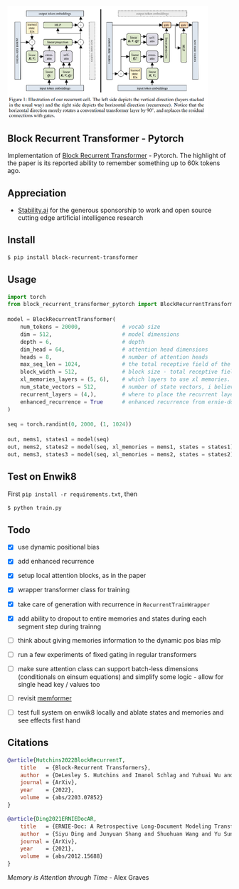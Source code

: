 <img src="./block-recurrent-transformer.png" width="450px"></img>

## Block Recurrent Transformer - Pytorch

Implementation of <a href="https://arxiv.org/abs/2203.07852">Block Recurrent Transformer</a> - Pytorch. The highlight of the paper is its reported ability to remember something up to 60k tokens ago.

## Appreciation

- <a href="https://stability.ai/">Stability.ai</a> for the generous sponsorship to work and open source cutting edge artificial intelligence research

## Install

```bash
$ pip install block-recurrent-transformer
```

## Usage

```python
import torch
from block_recurrent_transformer_pytorch import BlockRecurrentTransformer

model = BlockRecurrentTransformer(
    num_tokens = 20000,             # vocab size
    dim = 512,                      # model dimensions
    depth = 6,                      # depth
    dim_head = 64,                  # attention head dimensions
    heads = 8,                      # number of attention heads
    max_seq_len = 1024,             # the total receptive field of the transformer, in the paper this was 2 * block size
    block_width = 512,              # block size - total receptive field is max_seq_len, 2 * block size in paper. the block furthest forwards becomes the new cached xl memories, which is a block size of 1 (please open an issue if i am wrong)
    xl_memories_layers = (5, 6),    # which layers to use xl memories. very old deepmind papers have shown you only need the last penultimate layers to have cached key values to see majority of benefit
    num_state_vectors = 512,        # number of state vectors, i believe this was a single block size in the paper, but can be any amount
    recurrent_layers = (4,),        # where to place the recurrent layer(s) for states with fixed simple gating
    enhanced_recurrence = True      # enhanced recurrence from ernie-doc paper, i have seen it to work well on my local machine
)

seq = torch.randint(0, 2000, (1, 1024))

out, mems1, states1 = model(seq)
out, mems2, states2 = model(seq, xl_memories = mems1, states = states1)
out, mems3, states3 = model(seq, xl_memories = mems2, states = states2)
```

## Test on Enwik8

First `pip install -r requirements.txt`, then

```bash
$ python train.py
```

## Todo

- [x] use dynamic positional bias
- [x] add enhanced recurrence
- [x] setup local attention blocks, as in the paper
- [x] wrapper transformer class for training
- [x] take care of generation with recurrence in `RecurrentTrainWrapper`
- [x] add ability to dropout to entire memories and states during each segment step during trainng

- [ ] think about giving memories information to the dynamic pos bias mlp
- [ ] run a few experiments of fixed gating in regular transformers
- [ ] make sure attention class can support batch-less dimensions (conditionals on einsum equations) and simplify some logic - allow for single head key / values too
- [ ] revisit <a href="https://github.com/lucidrains/memformer">memformer</a>
- [ ] test full system on enwik8 locally and ablate states and memories and see effects first  hand

## Citations

```bibtex
@article{Hutchins2022BlockRecurrentT,
    title   = {Block-Recurrent Transformers},
    author  = {DeLesley S. Hutchins and Imanol Schlag and Yuhuai Wu and Ethan Dyer and Behnam Neyshabur},
    journal = {ArXiv},
    year    = {2022},
    volume  = {abs/2203.07852}
}
```

```bibtex
@article{Ding2021ERNIEDocAR,
    title   = {ERNIE-Doc: A Retrospective Long-Document Modeling Transformer},
    author  = {Siyu Ding and Junyuan Shang and Shuohuan Wang and Yu Sun and Hao Tian and Hua Wu and Haifeng Wang},
    journal = {ArXiv},
    year    = {2021},
    volume  = {abs/2012.15688}
}
```

*Memory is Attention through Time* - Alex Graves
